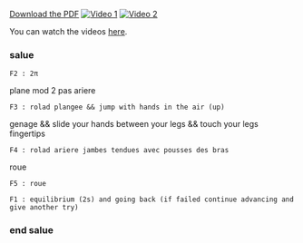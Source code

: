 [Download the PDF](https://github.com/titanknis/bacsport/raw/main/bacsport.pdf)
[![Video 1](https://img.youtube.com/vi/MjB-o1p-pqc/0.jpg)](https://youtu.be/MjB-o1p-pqc)
[![Video 2](https://img.youtube.com/vi/7kOdyMaK0cg/0.jpg)](https://youtu.be/7kOdyMaK0cg)

You can watch the videos [here](videos.html).

### salue

~~~
F2 : 2π
~~~
plane mod
2 pas ariere
~~~
F3 : rolad plangee && jump with hands in the air (up) 
~~~
genage && slide your hands between your legs && touch your legs fingertips
~~~
F4 : rolad ariere jambes tendues avec pousses des bras
~~~
roue
~~~
F5 : roue
~~~
~~~
F1 : equilibrium (2s) and going back (if failed continue advancing and give another try)
~~~
### end salue

